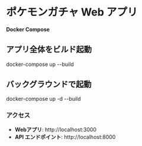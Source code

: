 ﻿#  ポケモンガチャ Web アプリ

####  Docker Compose

## アプリ全体をビルド起動
docker-compose up --build

## バックグラウンドで起動
docker-compose up -d --build

###  アクセス

- **Webアプリ**: http://localhost:3000
- **API エンドポイント**: http://localhost:8000
